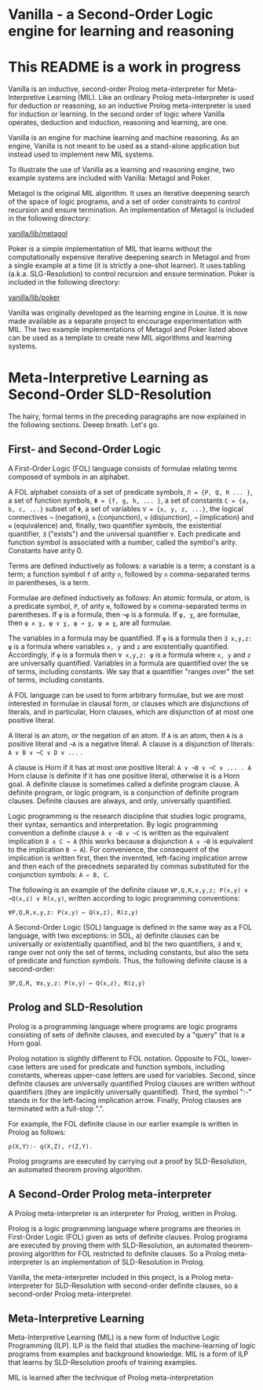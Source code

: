 Vanilla - a Second-Order Logic engine for learning and reasoning
================================================================

This README is a work in progress
=================================

Vanilla is an inductive, second-order Prolog meta-interpreter for
Meta-Interpretive Learning (MIL). Like an ordinary Prolog meta-interpreter is
used for deduction or reasoning, so an inductive Prolog meta-interpreter is used
for induction or learning. In the second order of logic where Vanilla operates,
deduction and induction, reasoning and learning, are one.

Vanilla is an engine for machine learning and machine reasoning. As an engine,
Vanilla is not meant to be used as a stand-alone application but instead used to
implement new MIL systems.

To illustrate the use of Vanilla as a learning and reasoning engine, two example
systems are included with Vanilla: Metagol and Poker.

Metagol is the original MIL algorithm. It uses an iterative deepening search of
the space of logic programs, and a set of order constraints to control recursion
and ensure termination. An implementation of Metagol is included in the
following directory:

[vanilla/lib/metagol](https://github.com/stassa/vanilla/tree/master/lib/metagol)

Poker is a simple implementation of MIL that learns without the computationally
expensive iterative deepening search in Metagol and from a single example at a
time (it is strictly a one-shot learner). It uses tabling (a.k.a.
SLG-Resolution) to control recursion and ensure termination. Poker is included
in the following directory:

[vanilla/lib/poker](https://github.com/stassa/vanilla/tree/master/lib/poker)

Vanilla was originally developed as the learning engine in Louise. It is now
made available as a separate project to encourage experimentation with MIL. The
two example implementations of Metagol and Poker listed above can be used as a
template to create new MIL algorithms and learning systems.

Meta-Interpretive Learning as Second-Order SLD-Resolution
=========================================================

The hairy, formal terms in the preceding paragraphs are now explained in the
following sections. Deeep breath. Let's go.

First- and Second-Order Logic
-----------------------------

A First-Order Logic (FOL) language consists of formulae relating terms composed
of symbols in an alphabet.

A FOL alphabet consists of a set of predicate symbols, `Π = {P, Q, R ... }`, a
set of function symbols, `Φ = {f, g, h, ... }`, a set of constants `C = {a, b,
c, ...}` subset of `Φ`, a set of variables `V = {x, y, z, ...}`, the logical
connectives `¬` (negation), `∧` (conjunction), `∨` (disjunction), `→`
(implication) and `≡` (equivalence) and, finally, two quantifier symbols, the
existential quantifier, `∃` ("exists") and the universal quantifier `∀`. Each
predicate and function symbol is associated with a number, called the symbol's
arity. Constants have arity 0.

Terms are defined inductively as follows: a variable is a term; a constant is a
term; a function symbol `f` of arity `n`, followed by `n` comma-separated terms
in parentheses, is a term.

Formulae are defined inductively as follows: An atomic formula, or atom, is a
predicate symbol, `P`, of arity `m`, followed by `m` comma-separated terms in
parentheses. If `φ` is a formula, then `¬φ` is a formula. If `φ, χ`, are
formulae, then `φ ∧ χ, φ ∨ χ, φ → χ, φ ≡ χ`, are all formulae.

The variables in a formula may be quantified. If `φ` is a formula then `∃ x,y,z:
φ` is a formula where variables `x, y` and `z` are existentially quantified.
Accordingly, if `φ` is a formula then `∀ x,y,z: φ` is a formula where `x, y` and
`z` are universally quantified. Variables in a formula are quantified over the
se of terms, including constants. We say that a quantifier "ranges over" the set
of terms, including constants.

A FOL language can be used to form arbitrary formulae, but we are most
interested in formulae in clausal form, or clauses which are disjunctions of
literals, and in particular, Horn clauses, which are disjunction of at most one
positive literal.

A literal is an atom, or the negation of an atom. If `A` is an atom, then `A` is
a positive literal and `¬A` is a negative literal. A clause is a disjunction of
literals: `A ∨ B ∨ ¬C ∨ D ∨ ...` . 

A clause is Horn if it has at most one positive literal: `A ∨ ¬B ∨ ¬C ∨ ... . A`
Horn clause is definite if it has one positive literal, otherwise it is a Horn
goal. A definite clause is sometimes called a definite program clause. A
definite program, or logic program, is a conjunction of definite program
clauses. Definite clauses are always, and only, universally quantified.

Logic programming is the research discipline that studies logic programs, their
syntax, semantics and interpretation. By logic programming convention a definite
clause `A ∨ ¬B ∨ ¬C` is written as the equivalent implication `B ∧ C → A` (this
works because a disjunction `A ∨ ¬B` is equivalent to the implication `B → A`).
For convenience, the consequent of the implication is written first, then the
invernted, left-facing implication arrow and then each of the precednets
separated by commas substituted for the conjunction symbols: `A ← B, C`.

The following is an example of the definite clause `∀P,Q,R,x,y,z; P(x,y) ∨
¬Q(x,z) ∨ R(x,y)`, written according to logic programming conventions: 

```
∀P,Q,R,x,y,z: P(x,y) ← Q(x,z), R(z,y)
```

A Second-Order Logic (SOL) language is defined in the same way as a FOL
language, with two exceptions: in SOL, a) definite clauses can be universally or
existentially quantified, and b) the two quantifiers, `∃` and `∀`, range over
not only the set of terms, including constants, but also the sets of predicate
and function _symbols_. Thus, the following definite clause is a second-order:

```
∃P,Q,R, ∀x,y,z: P(x,y) ← Q(x,z), R(z,y)
```
Prolog and SLD-Resolution
-------------------------

Prolog is a programming language where programs are logic programs consisting of
sets of definite clauses, and executed by a "query" that is a Horn goal.

Prolog notation is slightly different to FOL notation. Opposite to FOL,
lower-case letters are used for predicate and function symbols, including
constants, whereas upper-case letters are used for variables. Second, since
definite clauses are universally quantified Prolog clauses are written without
quantifiers (they are implicitly universally quantified). Third, the symbol ":-"
stands in for the left-facing implication arrow. Finally, Prolog clauses are
terminated with a full-stop ".".

For example, the FOL definite clause in our earlier example is written in Prolog
as follows:

```
p(X,Y):- q(X,Z), r(Z,Y).
```

Prolog programs are executed by carrying out a proof by SLD-Resolution, an
automated theorem proving algorithm.

A Second-Order Prolog meta-interpreter
--------------------------------------

A Prolog meta-interpreter is an interpreter for Prolog, written in Prolog.

Prolog is a logic programming language where programs are theories in
First-Order Logic (FOL) given as sets of definite clauses. Prolog programs are
executed by proving them with SLD-Resolution, an automated theorem-proving
algorithm for FOL restricted to definite clauses. So a Prolog meta-interpreter
is an implementation of SLD-Resolution in Prolog.

Vanilla, the meta-interpreter included in this project, is a Prolog
meta-interpreter for SLD-Resolution with second-order definite clauses, so a
second-order Prolog meta-interpreter.


Meta-Interpretive Learning
--------------------------

Meta-Interpretive Learning (MIL) is a new form of Inductive Logic Programming
(ILP). ILP is the field that studies the machine-learning of logic programs from
examples and background knowledge. MIL is a form of ILP that learns by
SLD-Resolution proofs of training examples. 

MIL is learned after the technique of Prolog meta-interpretation 


